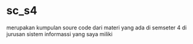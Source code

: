 # sc_s4
merupakan kumpulan soure code dari materi yang ada di semseter 4 di jurusan sistem informassi yang saya miliki
